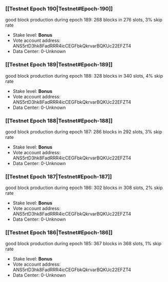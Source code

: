 ### [[Testnet Epoch 190|Testnet#Epoch-190]]
good block production during epoch 189: 268 blocks in 276 slots, 3% skip rate
* Stake level: **Bonus** 
* Vote account address: ANS5rtD3hk8FadRRR4icCEGFbkQkrvarBQKUc22EFZT4
* Data Center: 0-Unknown
### [[Testnet Epoch 189|Testnet#Epoch-189]]
good block production during epoch 188: 328 blocks in 340 slots, 4% skip rate
* Stake level: **Bonus** 
* Vote account address: ANS5rtD3hk8FadRRR4icCEGFbkQkrvarBQKUc22EFZT4
* Data Center: 0-Unknown
### [[Testnet Epoch 188|Testnet#Epoch-188]]
good block production during epoch 187: 286 blocks in 292 slots, 3% skip rate
* Stake level: **Bonus** 
* Vote account address: ANS5rtD3hk8FadRRR4icCEGFbkQkrvarBQKUc22EFZT4
* Data Center: 0-Unknown
### [[Testnet Epoch 187|Testnet#Epoch-187]]
good block production during epoch 186: 302 blocks in 308 slots, 2% skip rate
* Stake level: **Bonus** 
* Vote account address: ANS5rtD3hk8FadRRR4icCEGFbkQkrvarBQKUc22EFZT4
* Data Center: 0-Unknown
### [[Testnet Epoch 186|Testnet#Epoch-186]]
good block production during epoch 185: 367 blocks in 368 slots, 1% skip rate
* Stake level: **Bonus** 
* Vote account address: ANS5rtD3hk8FadRRR4icCEGFbkQkrvarBQKUc22EFZT4
* Data Center: 0-Unknown